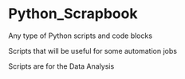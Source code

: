 # Python_Scrapbook
Any type of Python scripts and code blocks

Scripts that will be useful for some automation jobs

Scripts are for the Data Analysis
